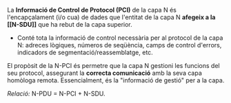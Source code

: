 La **Informació de Control de Protocol (PCI)** de la capa N és l'encapçalament (i/o cua) de dades que l'entitat de la capa N **afegeix a la [[N-SDU]]** que ha rebut de la capa superior.

- Conté tota la informació de control necessària per al protocol de la capa N: adreces lògiques, números de seqüència, camps de control d'errors, indicadors de segmentació/reassemblatge, etc.

El propòsit de la N-PCI és permetre que la capa N gestioni les funcions del seu protocol, assegurant la **correcta comunicació** amb la seva capa homòloga remota. Essencialment, és la "informació de gestió" per a la capa.

_Relació:_ N-PDU = N-PCI + N-SDU.
